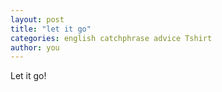 ```yaml
---
layout: post
title: "let it go"
categories: english catchphrase advice Tshirt
author: you
---
```

Let it go!
